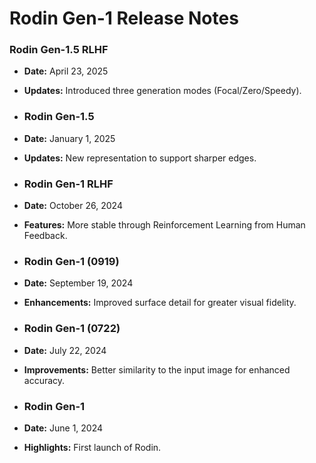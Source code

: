 # Rodin Gen-1 Release Notes

### Rodin Gen-1.5 RLHF
- **Date:** April 23, 2025
- **Updates:** Introduced three generation modes (Focal/Zero/Speedy).

- ### Rodin Gen-1.5
- **Date:** January 1, 2025
- **Updates:** New representation to support sharper edges.

- ### Rodin Gen-1 RLHF
- **Date:** October 26, 2024
- **Features:** More stable through Reinforcement Learning from Human Feedback.

- ### Rodin Gen-1 (0919)
- **Date:** September 19, 2024
- **Enhancements:** Improved surface detail for greater visual fidelity.

- ### Rodin Gen-1 (0722)
- **Date:** July 22, 2024
- **Improvements:** Better similarity to the input image for enhanced accuracy.

- ### Rodin Gen-1
- **Date:** June 1, 2024
- **Highlights:** First launch of Rodin.
